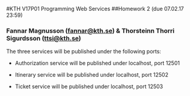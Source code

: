 #KTH V17P01 Programming Web Services
##Homework 2 (due 07.02.17 23:59)
### Fannar Magnusson (fannar@kth.se) & Thorsteinn Thorri Sigurdsson (ttsi@kth.se)

The three services will be published under the following ports:

- Authorization service will be published under localhost, port 12501

- Itinerary service will be published under localhost, port 12502

- Ticket service will be published under localhost, port 12503